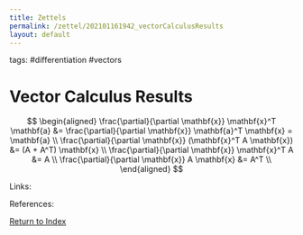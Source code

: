 ```yaml
---
title: Zettels
permalink: /zettel/202101161942_vectorCalculusResults
layout: default
---
```

tags: #differentiation #vectors

# Vector Calculus Results

$$
\begin{aligned}
\frac{\partial}{\partial \mathbf{x}} \mathbf{x}^T \mathbf{a} &= \frac{\partial}{\partial \mathbf{x}} \mathbf{a}^T \mathbf{x} = \mathbf{a} \\
\frac{\partial}{\partial \mathbf{x}} (\mathbf{x}^T A \mathbf{x}) &= (A + A^T) \mathbf{x} \\
\frac{\partial}{\partial \mathbf{x}} \mathbf{x}^T A &= A \\
\frac{\partial}{\partial \mathbf{x}} A \mathbf{x} &= A^T \\
\end{aligned}
$$

Links: 

References: 

[Return to Index](index)